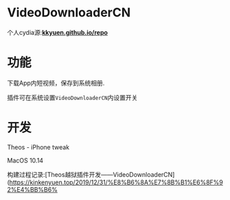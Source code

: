 # VideoDownloaderCN

个人cydia源:**[kkyuen.github.io/repo](kkyuen.github.io/repo)**

# 功能
下载App内短视频，保存到系统相册.

插件可在系统设置`VideoDownloaderCN`内设置开关

# 开发
Theos - iPhone tweak

MacOS 10.14

构建过程记录:[Theos越狱插件开发——VideoDownloaderCN](https://kinkenyuen.top/2019/12/31/%E8%B6%8A%E7%8B%B1%E6%8F%92%E4%BB%B6%
